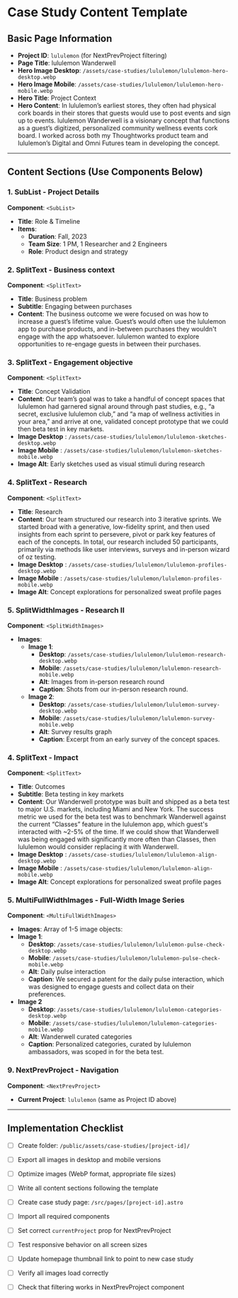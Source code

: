 # Case Study Content Template

## Basic Page Information
- **Project ID**: `lululemon` (for NextPrevProject filtering)
- **Page Title**: lululemon Wanderwell
- **Hero Image Desktop**: `/assets/case-studies/lululemon/lululemon-hero-desktop.webp` 
- **Hero Image Mobile**: `/assets/case-studies/lululemon/lululemon-hero-mobile.webp` 
- **Hero Title**: Project Context
- **Hero Content**: In lululemon’s earliest stores, they often had physical cork boards in their stores that guests would use to post events and sign up to events. lululemon Wanderwell is a visionary concept that functions as a guest’s digitized, personalized community wellness events cork board.  I worked across both my Thoughtworks product team and lululemon’s Digital and Omni Futures team in developing the concept. 

---

## Content Sections (Use Components Below)

### 1. SubList - Project Details
**Component**: `<SubList>`
- **Title**: Role &amp; Timeline
- **Items**: 
  - **Duration**: Fall, 2023
  - **Team Size**: 1 PM, 1 Researcher and 2 Engineers
  - **Role**: Product design and strategy


### 2. SplitText - Business context
**Component**: `<SplitText>`
- **Title**: Business problem
- **Subtitle**: Engaging between purchases
- **Content**: The business outcome we were focused on was how to increase a guest’s lifetime value. Guest’s would often use the lululemon app to purchase products, and in-between purchases they wouldn't engage with the app whatsoever. lululemon wanted to explore opportunities to re-engage guests in between their purchases.


### 3. SplitText - Engagement objective
**Component**: `<SplitText>`
- **Title**: Concept Validation
- **Content**: Our team’s goal was to take a handful of concept spaces that lululemon had garnered signal around through past studies, e.g., “a secret, exclusive lululemon club,” and “a map of wellness activities in your area,” and arrive at one, validated concept prototype that we could then beta test in key markets.
- **Image Desktop** : `/assets/case-studies/lululemon/lululemon-sketches-desktop.webp`
- **Image Mobile** : `/assets/case-studies/lululemon/lululemon-sketches-mobile.webp`
- **Image Alt**: Early sketches used as visual stimuli during research


### 4. SplitText - Research
**Component**: `<SplitText>`
- **Title**: Research
- **Content**: Our team structured our research into 3 iterative sprints. We started broad with a generative, low-fidelity sprint, and then used insights from each sprint to persevere, pivot or park key features of each of the concepts. In total, our research included 50 participants, primarily via methods like user interviews, surveys and in-person wizard of oz testing.
- **Image Desktop** : `/assets/case-studies/lululemon/lululemon-profiles-desktop.webp`
- **Image Mobile** : `/assets/case-studies/lululemon/lululemon-profiles-mobile.webp`
- **Image Alt**: Concept explorations for personalized sweat profile pages


### 5. SplitWidthImages - Research II
**Component**: `<SplitWidthImages>`
- **Images**: 
  - **Image 1**: 
    - **Desktop**: `/assets/case-studies/lululemon/lululemon-research-desktop.webp`
    - **Mobile**: `/assets/case-studies/lululemon/lululemon-research-mobile.webp`
    - **Alt**: Images from in-person research round
    - **Caption**: Shots from our in-person research round.
  - **Image 2**: 
    - **Desktop**: `/assets/case-studies/lululemon/lululemon-survey-desktop.webp`
    - **Mobile**: `/assets/case-studies/lululemon/lululemon-survey-mobile.webp`
    - **Alt**: Survey results graph
    - **Caption**: Excerpt from an early survey of the concept spaces.



### 4. SplitText - Impact
**Component**: `<SplitText>`
- **Title**: Outcomes
- **Subtitle**: Beta testing in key markets
- **Content**: Our Wanderwell prototype was built and shipped as a beta test to major U.S. markets, including Miami and New York. The success metric we used for the beta test was to benchmark Wanderwell against the current “Classes” feature in the lululemon app, which guest's interacted with ~2-5% of the time. If we could show that Wanderwell was being engaged with significantly more often than Classes, then lululemon would consider replacing it with Wanderwell.
- **Image Desktop** : `/assets/case-studies/lululemon/lululemon-align-desktop.webp`
- **Image Mobile** : `/assets/case-studies/lululemon/lululemon-align-mobile.webp`
- **Image Alt**: Concept explorations for personalized sweat profile pages

### 5. MultiFullWidthImages - Full-Width Image Series
**Component**: `<MultiFullWidthImages>`
- **Images**: Array of 1-5 image objects:
 - **Image 1**:
   - **Desktop**: `/assets/case-studies/lululemon/lululemon-pulse-check-desktop.webp`
   - **Mobile**: `/assets/case-studies/lululemon/lululemon-pulse-check-mobile.webp`
   - **Alt**: Daily pulse interaction
   - **Caption**: We secured a patent for the daily pulse interaction, which was designed to engage guests and collect data on their preferences.
 - **Image 2** 
   - **Desktop**: `/assets/case-studies/lululemon/lululemon-categories-desktop.webp`
   - **Mobile**: `/assets/case-studies/lululemon/lululemon-categories-mobile.webp`
   - **Alt**: Wanderwell curated categories
   - **Caption**: Personalized categories, curated by lululemon ambassadors, was scoped in for the beta test.



### 9. NextPrevProject - Navigation
**Component**: `<NextPrevProject>`
- **Current Project**: `lululemon` (same as Project ID above)


---

## Implementation Checklist

- [ ] Create folder: `/public/assets/case-studies/[project-id]/`
- [ ] Export all images in desktop and mobile versions
- [ ] Optimize images (WebP format, appropriate file sizes)
- [ ] Write all content sections following the template
- [ ] Create case study page: `/src/pages/[project-id].astro`
- [ ] Import all required components
- [ ] Set correct `currentProject` prop for NextPrevProject
- [ ] Test responsive behavior on all screen sizes
- [ ] Update homepage thumbnail link to point to new case study
- [ ] Verify all images load correctly
- [ ] Check that filtering works in NextPrevProject component




